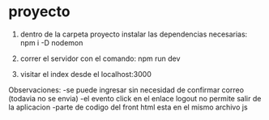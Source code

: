 # proyecto

1. dentro de la carpeta proyecto instalar las dependencias necesarias: npm i -D nodemon

2. correr el servidor con el comando: npm run dev

3. visitar el index desde el localhost:3000

Observaciones:
-se puede ingresar sin necesidad de confirmar correo (todavia no se envia)
-el evento click en el enlace logout no permite salir de la aplicacion
-parte de codigo del front html esta en el mismo archivo js
